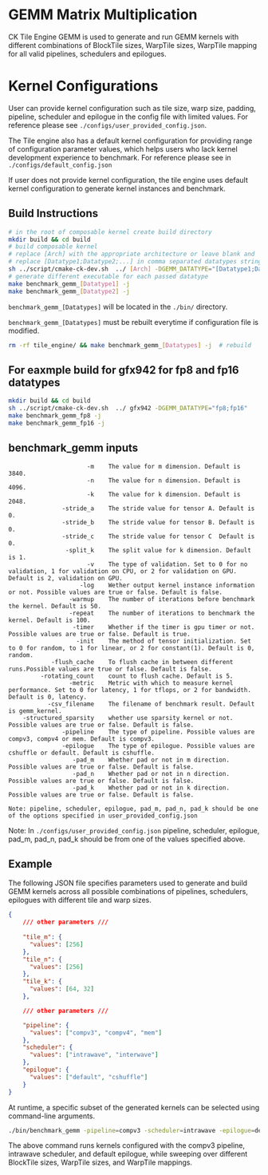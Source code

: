 # GEMM Matrix Multiplication

CK Tile Engine GEMM is used to generate and run GEMM kernels with different combinations of BlockTile sizes, WarpTile sizes, WarpTile mapping for all valid pipelines, schedulers and epilogues. 

# Kernel Configurations

User can provide kernel configuration such as tile size, warp size, padding, pipeline, scheduler and epilogue in the config file with limited values. For reference please see `./configs/user_provided_config.json`. 

The Tile engine also has a default kernel configuration for providing range of configuration parameter values, which helps users who lack kernel development experience to benchmark. For reference please see in `./configs/default_config.json`

If user does not provide kernel configuration, the tile engine uses default kernel configuration to generate kernel instances and benchmark. 

## Build Instructions
``` bash
# in the root of composable kernel create build directory
mkdir build && cd build
# build composable kernel
# replace [Arch] with the appropriate architecture or leave blank and 
# replace [Datatype1;Datatype2;...] in comma separated datatypes string (possible datatypes are [fp8, bf8, int8, fp16, bf16])
sh ../script/cmake-ck-dev.sh  ../ [Arch] -DGEMM_DATATYPE="[Datatype1;Datatype2]" 
# generate different executable for each passed datatype
make benchmark_gemm_[Datatype1] -j
make benchmark_gemm_[Datatype2] -j
```
`benchmark_gemm_[Datatypes]` will be located in the `./bin/` directory.

`benchmark_gemm_[Datatypes]` must be rebuilt everytime if configuration file is modified.

``` bash
rm -rf tile_engine/ && make benchmark_gemm_[Datatypes] -j  # rebuild
```

## For eaxmple build for gfx942 for fp8 and fp16 datatypes
``` bash
mkdir build && cd build
sh ../script/cmake-ck-dev.sh  ../ gfx942 -DGEMM_DATATYPE="fp8;fp16" 
make benchmark_gemm_fp8 -j
make benchmark_gemm_fp16 -j
```

## benchmark_gemm inputs
```
                      -m    The value for m dimension. Default is 3840.
                      -n    The value for n dimension. Default is 4096.
                      -k    The value for k dimension. Default is 2048.
               -stride_a    The stride value for tensor A. Default is 0.
               -stride_b    The stride value for tensor B. Default is 0.
               -stride_c    The stride value for tensor C  Default is 0.
                -split_k    The split value for k dimension. Default is 1.
                      -v    The type of validation. Set to 0 for no validation, 1 for validation on CPU, or 2 for validation on GPU. Default is 2, validation on GPU.
                    -log    Wether output kernel instance information or not. Possible values are true or false. Default is false.
                 -warmup    The number of iterations before benchmark the kernel. Default is 50.
                 -repeat    The number of iterations to benchmark the kernel. Default is 100.
                  -timer    Whether if the timer is gpu timer or not. Possible values are true or false. Default is true.  
                   -init    The method of tensor initialization. Set to 0 for random, to 1 for linear, or 2 for constant(1). Default is 0, random.
            -flush_cache    To flush cache in between different runs.Possible values are true or false. Default is false.
         -rotating_count    count to flush cache. Default is 5.     
                 -metric    Metric with which to measure kernel performance. Set to 0 for latency, 1 for tflops, or 2 for bandwidth. Default is 0, latency.
           -csv_filename    The filename of benchmark result. Default is gemm_kernel.
    -structured_sparsity    whether use sparsity kernel or not. Possible values are true or false. Default is false.
               -pipeline    The type of pipeline. Possible values are compv3, compv4 or mem. Default is compv3.     
               -epilogue    The type of epilogue. Possible values are cshuffle or default. Default is cshuffle.
                  -pad_m    Whether pad or not in m direction. Possible values are true or false. Default is false. 
                  -pad_n    Whether pad or not in n direction. Possible values are true or false. Default is false. 
                  -pad_k    Whether pad or not in k direction. Possible values are true or false. Default is false. 

Note: pipeline, scheduler, epilogue, pad_m, pad_n, pad_k should be one of the options specified in user_provided_config.json 
```
Note: In `./configs/user_provided_config.json` pipeline, scheduler, epilogue, pad_m, pad_n, pad_k should be from one of the values specified above. 

## Example

The following JSON file specifies parameters used to generate and build GEMM kernels across all possible combinations of pipelines, schedulers, epilogues with different tile and warp sizes.

```json
{     
    /// other parameters ///
    
    "tile_m": {
      "values": [256]
    },
    "tile_n": {
      "values": [256]
    },
    "tile_k": {
      "values": [64, 32]
    },

    /// other parameters ///

    "pipeline": {
      "values": ["compv3", "compv4", "mem"]
    },
    "scheduler": {
      "values": ["intrawave", "interwave"]
    },
    "epilogue": {
      "values": ["default", "cshuffle"]
    }
}
```

At runtime, a specific subset of the generated kernels can be selected using command-line arguments.
``` bash
./bin/benchmark_gemm -pipeline=compv3 -scheduler=intrawave -epilogue=default 
```
The above command runs kernels configured with the compv3 pipeline, intrawave scheduler, and default epilogue, while sweeping over different BlockTile sizes, WarpTile sizes, and WarpTile mappings.

